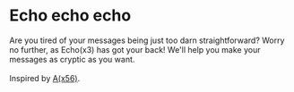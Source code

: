 # Echo echo echo

Are you tired of your messages being just too darn straightforward? Worry no further, as Echo(x3) has got your back! We'll help you make your messages as cryptic as you want.
<br/>
<br/>
Inspired by [A(x56)](https://aaa.aaaaaaaaaaaaaaaaaaaaaaaaaaaaaaaaaaaaaaaaaaaaaaaaaaaaaaaa.com/).
